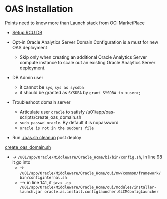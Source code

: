 # OAS Installation
Points need to know more than Launch stack from OCI MarketPlace
- [Setup RCU DB](https://github.com/davidkhala/oracle-analytic/blob/main/OAS/RCU.md)
-  Opt-in Oracle Analytics Server Domain Configuration is a must for new OAS deployment
    - Skip only when creating an additional Oracle Analytics Server compute instance to scale out an existing Oracle Analytics Server deployment.
- DB Admin user
    - it cannot be `sys`, `sys as sysdba`
    - it should be granted as `SYSDBA` by `grant SYSDBA to <user>;`
- Troubleshoot domain server
    - Articulate user `oracle` to satisfy /u01/app/oas-scripts/create_oas_domain.sh
    - `sudo passwd oracle`. By default it is nopassword
    - `oracle is not in the sudoers file`
        
- Run [./oas.sh cleanup](https://github.com/davidkhala/oracle-PaaS-collection/blob/main/analytic/OAS/oas.sh) post deploy 


[create_oas_domain.sh](https://github.com/davidkhala/oci-oracle-analytics-server/blob/master/terraform/computeinstance/templates/create_oas_domain.sh#L&)
- -> `/u01/app/Oracle/Middleware/Oracle_Home/bi/bin/config.sh`, in line 98 it go into
  - -> `/u01/app/Oracle/Middleware/Oracle_Home/oui/mw/common/framework/bin/configinternal.sh`
  -  --> in line 141, it `java -cp /u01/app/Oracle/Middleware/Oracle_Home/oui/modules/installer-launch.jar oracle.as.install.configlauncher.GLCMConfigLauncher`
